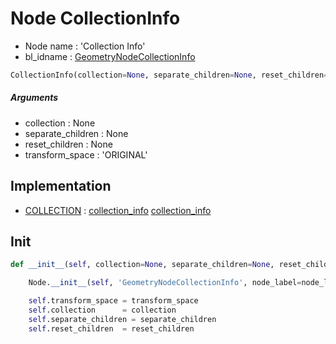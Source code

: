 # Node CollectionInfo

- Node name : 'Collection Info'
- bl_idname : [GeometryNodeCollectionInfo](https://docs.blender.org/api/current/bpy.types.GeometryNodeCollectionInfo.html)


``` python
CollectionInfo(collection=None, separate_children=None, reset_children=None, transform_space='ORIGINAL', node_label=None, node_color=None)
```
##### Arguments

- collection : None
- separate_children : None
- reset_children : None
- transform_space : 'ORIGINAL'

## Implementation

- [COLLECTION](/docs/GeoNodes/socket_COLLECTION.md) : [collection_info](/docs/GeoNodes/socket_COLLECTION.md#collection_info) [collection_info](/docs/GeoNodes/socket_COLLECTION.md#collection_info)

## Init

``` python
def __init__(self, collection=None, separate_children=None, reset_children=None, transform_space='ORIGINAL', node_label=None, node_color=None):

    Node.__init__(self, 'GeometryNodeCollectionInfo', node_label=node_label, node_color=node_color)

    self.transform_space = transform_space
    self.collection      = collection
    self.separate_children = separate_children
    self.reset_children  = reset_children
```
